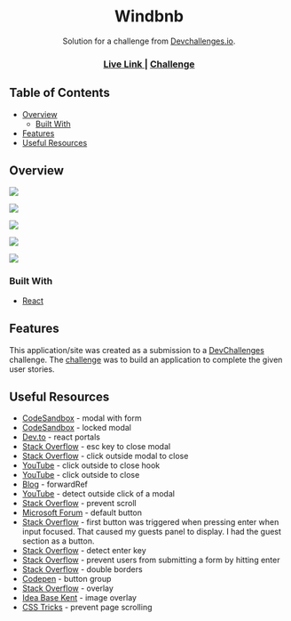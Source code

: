 <h1 align="center">Windbnb</h1>

<div align="center">
   Solution for a challenge from  <a href="http://devchallenges.io" target="_blank">Devchallenges.io</a>.
</div>

<div align="center">
  <h3>
    <a href="https://jdegand.github.io/windbnb">
      Live Link
    </a>
    <span> | </span>
    <a href="https://devchallenges.io/challenges/3JFYedSOZqAxYuOCNmYD">
      Challenge
    </a>
  </h3>
</div>

## Table of Contents

- [Overview](#overview)
  - [Built With](#built-with)
- [Features](#features)
- [Useful Resources](#useful-resources)

## Overview

![](windbnb-mobile.png)

![](windbnb-mobile-modal.png)

![](windbnb-desktop.png)

![](windbnb-desktop-modal.png)

![](windbnb-desktop-search.png)

### Built With

- [React](https://reactjs.org/)

## Features

This application/site was created as a submission to a [DevChallenges](https://devchallenges.io/challenges) challenge. The [challenge](https://devchallenges.io/challenges/3JFYedSOZqAxYuOCNmYD) was to build an application to complete the given user stories.

## Useful Resources

- [CodeSandbox](https://codesandbox.io/s/heuristic-shamir-uvkxc) - modal with form
- [CodeSandbox](https://codesandbox.io/s/currying-breeze-8llqgv) - locked modal
- [Dev.to](https://dev.to/link2twenty/react-using-portals-to-make-a-modal-2kdf) - react portals
- [Stack Overflow](https://stackoverflow.com/questions/63074577/close-modal-popup-using-esc-key-on-keyboard) - esc key to close modal
- [Stack Overflow](https://stackoverflow.com/questions/59017954/react-close-modal-on-click-outside#:~:text=But%20if%20you%20click%20on,body%20will%20close%20the%20modal.) - click outside modal to close
- [YouTube](https://www.youtube.com/watch?v=eWO1b6EoCnQ) - click outside to close hook
- [YouTube](https://www.youtube.com/watch?v=mwb6zgs9peU) - click outside to close
- [Blog](https://javascript.plainenglish.io/using-forwardref-with-react-hooks-9d0d096ad810) - forwardRef
- [YouTube](https://www.youtube.com/watch?v=f76ZAvCDWZI) - detect outside click of a modal
- [Stack Overflow](https://stackoverflow.com/questions/54989513/react-prevent-scroll-when-modal-is-open) - prevent scroll
- [Microsoft Forum](https://social.msdn.microsoft.com/Forums/en-US/d208e967-868c-4dde-8e3e-a549b3d2bdcd/problem-when-pressing-enter-key-in-a-textbox?forum=aspwebforms) - default button
- [Stack Overflow](https://stackoverflow.com/questions/925334/how-is-the-default-submit-button-on-an-html-form-determined) - first button was triggered when pressing enter when input focused.  That caused my guests panel to display.  I had the guest section as a button.
- [Stack Overflow](https://stackoverflow.com/questions/7060750/detect-the-enter-key-in-a-text-input-field) - detect enter key 
- [Stack Overflow](https://stackoverflow.com/questions/895171/prevent-users-from-submitting-a-form-by-hitting-enter) - prevent users from submitting a form by hitting enter
- [Stack Overflow](https://stackoverflow.com/questions/12692089/preventing-double-borders-in-css) - double borders
- [Codepen](https://codepen.io/dcode-software/pen/oNeyjeR) - button group
- [Stack Overflow](https://stackoverflow.com/questions/12546499/tint-image-using-css-without-overlay) - overlay
- [Idea Base Kent](https://ideabasekent.com/wiki/adding-image-overlay-tint-using-css) - image overlay
- [CSS Tricks](https://css-tricks.com/prevent-page-scrolling-when-a-modal-is-open/) - prevent page scrolling
